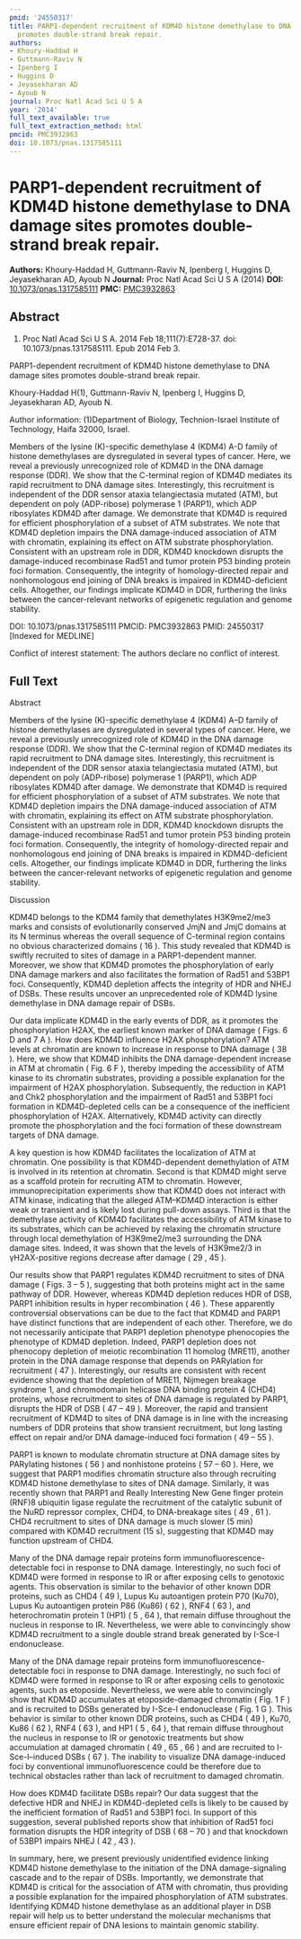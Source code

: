 ```yaml
---
pmid: '24550317'
title: PARP1-dependent recruitment of KDM4D histone demethylase to DNA damage sites
  promotes double-strand break repair.
authors:
- Khoury-Haddad H
- Guttmann-Raviv N
- Ipenberg I
- Huggins D
- Jeyasekharan AD
- Ayoub N
journal: Proc Natl Acad Sci U S A
year: '2014'
full_text_available: true
full_text_extraction_method: html
pmcid: PMC3932863
doi: 10.1073/pnas.1317585111
---
```


# PARP1-dependent recruitment of KDM4D histone demethylase to DNA damage sites promotes double-strand break repair.
**Authors:** Khoury-Haddad H, Guttmann-Raviv N, Ipenberg I, Huggins D, Jeyasekharan AD, Ayoub N
**Journal:** Proc Natl Acad Sci U S A (2014)
**DOI:** [10.1073/pnas.1317585111](https://doi.org/10.1073/pnas.1317585111)
**PMC:** [PMC3932863](https://www.ncbi.nlm.nih.gov/pmc/articles/PMC3932863/)

## Abstract

1. Proc Natl Acad Sci U S A. 2014 Feb 18;111(7):E728-37. doi: 
10.1073/pnas.1317585111. Epub 2014 Feb 3.

PARP1-dependent recruitment of KDM4D histone demethylase to DNA damage sites 
promotes double-strand break repair.

Khoury-Haddad H(1), Guttmann-Raviv N, Ipenberg I, Huggins D, Jeyasekharan AD, 
Ayoub N.

Author information:
(1)Department of Biology, Technion-Israel Institute of Technology, Haifa 32000, 
Israel.

Members of the lysine (K)-specific demethylase 4 (KDM4) A-D family of histone 
demethylases are dysregulated in several types of cancer. Here, we reveal a 
previously unrecognized role of KDM4D in the DNA damage response (DDR). We show 
that the C-terminal region of KDM4D mediates its rapid recruitment to DNA damage 
sites. Interestingly, this recruitment is independent of the DDR sensor ataxia 
telangiectasia mutated (ATM), but dependent on poly (ADP-ribose) polymerase 1 
(PARP1), which ADP ribosylates KDM4D after damage. We demonstrate that KDM4D is 
required for efficient phosphorylation of a subset of ATM substrates. We note 
that KDM4D depletion impairs the DNA damage-induced association of ATM with 
chromatin, explaining its effect on ATM substrate phosphorylation. Consistent 
with an upstream role in DDR, KDM4D knockdown disrupts the damage-induced 
recombinase Rad51 and tumor protein P53 binding protein foci formation. 
Consequently, the integrity of homology-directed repair and nonhomologous end 
joining of DNA breaks is impaired in KDM4D-deficient cells. Altogether, our 
findings implicate KDM4D in DDR, furthering the links between the 
cancer-relevant networks of epigenetic regulation and genome stability.

DOI: 10.1073/pnas.1317585111
PMCID: PMC3932863
PMID: 24550317 [Indexed for MEDLINE]

Conflict of interest statement: The authors declare no conflict of interest.

## Full Text

Abstract

Members of the lysine (K)-specific demethylase 4 (KDM4) A–D family of histone demethylases are dysregulated in several types of cancer. Here, we reveal a previously unrecognized role of KDM4D in the DNA damage response (DDR). We show that the C-terminal region of KDM4D mediates its rapid recruitment to DNA damage sites. Interestingly, this recruitment is independent of the DDR sensor ataxia telangiectasia mutated (ATM), but dependent on poly (ADP-ribose) polymerase 1 (PARP1), which ADP ribosylates KDM4D after damage. We demonstrate that KDM4D is required for efficient phosphorylation of a subset of ATM substrates. We note that KDM4D depletion impairs the DNA damage-induced association of ATM with chromatin, explaining its effect on ATM substrate phosphorylation. Consistent with an upstream role in DDR, KDM4D knockdown disrupts the damage-induced recombinase Rad51 and tumor protein P53 binding protein foci formation. Consequently, the integrity of homology-directed repair and nonhomologous end joining of DNA breaks is impaired in KDM4D-deficient cells. Altogether, our findings implicate KDM4D in DDR, furthering the links between the cancer-relevant networks of epigenetic regulation and genome stability.

Discussion

KDM4D belongs to the KDM4 family that demethylates H3K9me2/me3 marks and consists of evolutionarily conserved JmjN and JmjC domains at its N terminus whereas the overall sequence of C-terminal region contains no obvious characterized domains ( 16 ). This study revealed that KDM4D is swiftly recruited to sites of damage in a PARP1-dependent manner. Moreover, we show that KDM4D promotes the phosphorylation of early DNA damage markers and also facilitates the formation of Rad51 and 53BP1 foci. Consequently, KDM4D depletion affects the integrity of HDR and NHEJ of DSBs. These results uncover an unprecedented role of KDM4D lysine demethylase in DNA damage repair of DSBs.

Our data implicate KDM4D in the early events of DDR, as it promotes the phosphorylation H2AX, the earliest known marker of DNA damage ( Figs. 6 D and 7 A ). How does KDM4D influence H2AX phosphorylation? ATM levels at chromatin are known to increase in response to DNA damage ( 38 ). Here, we show that KDM4D inhibits the DNA damage-dependent increase in ATM at chromatin ( Fig. 6 F ), thereby impeding the accessibility of ATM kinase to its chromatin substrates, providing a possible explanation for the impairment of H2AX phosphorylation. Subsequently, the reduction in KAP1 and Chk2 phosphorylation and the impairment of Rad51 and 53BP1 foci formation in KDM4D-depleted cells can be a consequence of the inefficient phosphorylation of H2AX. Alternatively, KDM4D activity can directly promote the phosphorylation and the foci formation of these downstream targets of DNA damage.

A key question is how KDM4D facilitates the localization of ATM at chromatin. One possibility is that KDM4D-dependent demethylation of ATM is involved in its retention at chromatin. Second is that KDM4D might serve as a scaffold protein for recruiting ATM to chromatin. However, immunoprecipitation experiments show that KDM4D does not interact with ATM kinase, indicating that the alleged ATM–KDM4D interaction is either weak or transient and is likely lost during pull-down assays. Third is that the demethylase activity of KDM4D facilitates the accessibility of ATM kinase to its substrates, which can be achieved by relaxing the chromatin structure through local demethylation of H3K9me2/me3 surrounding the DNA damage sites. Indeed, it was shown that the levels of H3K9me2/3 in γH2AX-positive regions decrease after damage ( 29 , 45 ).

Our results show that PARP1 regulates KDM4D recruitment to sites of DNA damage ( Figs. 3 – 5 ), suggesting that both proteins might act in the same pathway of DDR. However, whereas KDM4D depletion reduces HDR of DSB, PARP1 inhibition results in hyper recombination ( 46 ). These apparently controversial observations can be due to the fact that KDM4D and PARP1 have distinct functions that are independent of each other. Therefore, we do not necessarily anticipate that PARP1 depletion phenotype phenocopies the phenotype of KDM4D depletion. Indeed, PARP1 depletion does not phenocopy depletion of meiotic recombination 11 homolog (MRE11), another protein in the DNA damage response that depends on PARylation for recruitment ( 47 ). Interestingly, our results are consistent with recent evidence showing that the depletion of MRE11, Nijmegen breakage syndrome 1, and chromodomain helicase DNA binding protein 4 (CHD4) proteins, whose recruitment to sites of DNA damage is regulated by PARP1, disrupts the HDR of DSB ( 47 – 49 ). Moreover, the rapid and transient recruitment of KDM4D to sites of DNA damage is in line with the increasing numbers of DDR proteins that show transient recruitment, but long lasting effect on repair and/or DNA damage-induced foci formation ( 49 – 55 ).

PARP1 is known to modulate chromatin structure at DNA damage sites by PARylating histones ( 56 ) and nonhistone proteins ( 57 – 60 ). Here, we suggest that PARP1 modifies chromatin structure also through recruiting KDM4D histone demethylase to sites of DNA damage. Similarly, it was recently shown that PARP1 and Really Interesting New Gene finger protein (RNF)8 ubiquitin ligase regulate the recruitment of the catalytic subunit of the NuRD repressor complex, CHD4, to DNA-breakage sites ( 49 , 61 ). CHD4 recruitment to sites of DNA damage is much slower (5 min) compared with KDM4D recruitment (15 s), suggesting that KDM4D may function upstream of CHD4.

Many of the DNA damage repair proteins form immunofluorescence-detectable foci in response to DNA damage. Interestingly, no such foci of KDM4D were formed in response to IR or after exposing cells to genotoxic agents. This observation is similar to the behavior of other known DDR proteins, such as CHD4 ( 49 ), Lupus Ku autoantigen protein P70 (Ku70), Lupus Ku autoantigen protein P86 (Ku86) ( 62 ), RNF4 ( 63 ), and heterochromatin protein 1 (HP1) ( 5 , 64 ), that remain diffuse throughout the nucleus in response to IR. Nevertheless, we were able to convincingly show KDM4D recruitment to a single double strand break generated by I-Sce-I endonuclease.

Many of the DNA damage repair proteins form immunofluorescence-detectable foci in response to DNA damage. Interestingly, no such foci of KDM4D were formed in response to IR or after exposing cells to genotoxic agents, such as etoposide. Nevertheless, we were able to convincingly show that KDM4D accumulates at etoposide-damaged chromatin ( Fig. 1 F ) and is recruited to DSBs generated by I-Sce-I endonuclease ( Fig. 1 G ). This behavior is similar to other known DDR proteins, such as CHD4 ( 49 ), Ku70, Ku86 ( 62 ), RNF4 ( 63 ), and HP1 ( 5 , 64 ), that remain diffuse throughout the nucleus in response to IR or genotoxic treatments but show accumulation at damaged chromatin ( 49 , 65 , 66 ) and are recruited to I-Sce-I–induced DSBs ( 67 ). The inability to visualize DNA damage-induced foci by conventional immunofluorescence could be therefore due to technical obstacles rather than lack of recruitment to damaged chromatin.

How does KDM4D facilitate DSBs repair? Our data suggest that the defective HDR and NHEJ in KDM4D-depleted cells is likely to be caused by the inefficient formation of Rad51 and 53BP1 foci. In support of this suggestion, several published reports show that inhibition of Rad51 foci formation disrupts the HDR integrity of DSB ( 68 – 70 ) and that knockdown of 53BP1 impairs NHEJ ( 42 , 43 ).

In summary, here, we present previously unidentified evidence linking KDM4D histone demethylase to the initiation of the DNA damage-signaling cascade and to the repair of DSBs. Importantly, we demonstrate that KDM4D is critical for the association of ATM with chromatin, thus providing a possible explanation for the impaired phosphorylation of ATM substrates. Identifying KDM4D histone demethylase as an additional player in DSB repair will help us to better understand the molecular mechanisms that ensure efficient repair of DNA lesions to maintain genomic stability.
